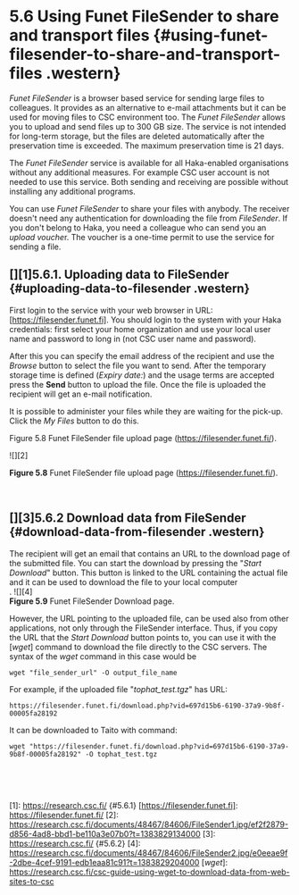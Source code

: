 # 5.6 Using Funet FileSender to share and transport files {#using-funet-filesender-to-share-and-transport-files .western}

*Funet FileSender* is a browser  based service for sending large files
to colleagues. It provides as an alternative to e-mail attachments but
it can  be used for  moving files to  CSC environment too.  The *Funet
FileSender* allows you to upload and send files up to 300 GB size. The
service  is not  intended for  long-term  storage, but  the files  are
deleted  automatically after  the preservation  time is  exceeded. The
maximum preservation time is 21 days.

The  *Funet  FileSender* service  is  available  for all  Haka-enabled
organisations without  any additional  measures. For example  CSC user
account is not needed to use  this service. Both sending and receiving
are possible without installing any additional programs.

You can use  *Funet FileSender* to share your files  with anybody. The
<span lang="en-US">receiver</span> doesn't need any authentication for
downloading the file  from <span lang="en-US">*FileSender*</span><span
lang="en-US">.</span>  If  you  don't  belong  to  Haka,  you  need  a
colleague  who can  send you  an *upload  vouche*r. The  voucher is  a
one-time permit to use the service for sending a file.

## [][1]5.6.1. Uploading data to FileSender {#uploading-data-to-filesender .western}

First  login   to  the   service  with  your   web  browser   in  URL:
[https://filesender.funet.fi].  You should  login to  the system  with
your Haka  credentials: first  select your  home organization  and use
your local user  name and password to  long in (not CSC  user name and
password).

After this you can specify the  email address of the recipient and use
the *Browse*  button to select  the file you  want to send.  After the
temporary storage time is defined (*Expiry date:*) and the usage terms
are accepted  press the **Send** button  to upload the file.  Once the
file is uploaded the recipient will get an e-mail notification.

It is possible to administer your files while they are waiting for the
pick-up. Click the *My Files* button to do this.

Figure     5.8      Funet     FileSender     file      upload     page
(https://filesender.funet.fi/).

![][2]

**Figure     5.8**    Funet     FileSender     file    upload     page
(<https://filesender.funet.fi/>).

 

## [][3]5.6.2 Download data from FileSender {#download-data-from-filesender .western}

The recipient will  get an email that contains an  URL to the download
page of the submitted file. You can start the download by pressing the
"*Start Download*" button. This button is linked to the URL containing
the actual file and it can be used to download the file to your local
computer  
. ![][4]  
**Figure 5.9** Funet FileSender Download page.

However, the URL pointing to the  uploaded file, can be used also from
other applications,  not only through the  FileSender interface. Thus,
if you  copy the URL that  the *Start Download* button  points to, you
can use it with the [*wget*]  command to download the file directly to
the CSC servers.  The syntax of the *wget* command  in this case would
be

~~~~ western
wget "file_sender_url" -O output_file_name
~~~~

For example, if the uploaded file "*tophat\_test.tgz*" has URL:

`https://filesender.funet.fi/download.php?vid=697d15b6-6190-37a9-9b8f-00005fa28192`

It can be downloaded to Taito with command:

    wget "https://filesender.funet.fi/download.php?vid=697d15b6-6190-37a9-9b8f-00005fa28192" -O tophat_test.tgz

 

 

  [1]: https://research.csc.fi/ {#5.6.1}
  [https://filesender.funet.fi]: https://filesender.funet.fi/
  [2]: https://research.csc.fi/documents/48467/84606/FileSender1.jpg/ef2f2879-d856-4ad8-bbd1-be110a3e07b0?t=1383829134000
  [3]: https://research.csc.fi/ {#5.6.2}
  [4]: https://research.csc.fi/documents/48467/84606/FileSender2.jpg/e0eeae9f-2dbe-4cef-9191-edb1eaa81c91?t=1383829204000
  [*wget*]: https://research.csc.fi/csc-guide-using-wget-to-download-data-from-web-sites-to-csc
